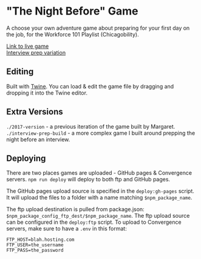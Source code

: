 # "The Night Before" Game

A choose your own adventure game about preparing for your first day on the job, for the Workforce 101 Playlist (Chicagobility).

[Link to live game](https://www.mikewesthad.com/financial-literacy-playlist-games/the-night-before/)  
[Interview prep variation](https://www.mikewesthad.com/financial-literacy-playlist-games/the-night-before-interview-prep/)

## Editing

Built with [Twine](http://twinery.org). You can load & edit the game file by dragging and dropping it into the Twine editor.

## Extra Versions

`./2017-version` - a previous iteration of the game built by Margaret.
`./interview-prep-build` - a more complex game I built around prepping the night before an interview.

## Deploying

There are two places games are uploaded - GitHub pages & Convergence servers. `npm run deploy` will deploy to both ftp and GitHub pages.

The GitHub pages upload source is specified in the `deploy:gh-pages` script. It will upload the files to a folder with a name matching `$npm_package_name`.

The ftp upload destination is pulled from package.json: `$npm_package_config_ftp_dest/$npm_package_name`. The ftp upload source can be configured in the `deploy:ftp` script. To upload to Convergence servers, make sure to have a `.env` in this format:

```
FTP_HOST=blah.hosting.com
FTP_USER=the_username
FTP_PASS=the_password
```
